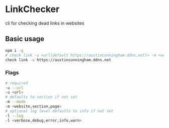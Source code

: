 # LinkChecker

cli for checking dead links in websites

## Basic usage

```bash
npm i -g
# check link -u <url(default https://austincunningham.ddns.net)> -m <website,section(default),page>e.g.
check link -u https://austincunningham.ddns.net
```

### Flags

```bash
# required 
-u --url 
-u <url>
# defaults to section if not set
-m --mode
-m <website,section,page>
# optional log level defaults to info if not set
-l --log
-l <verbose,debug,error,info,warn>
```

